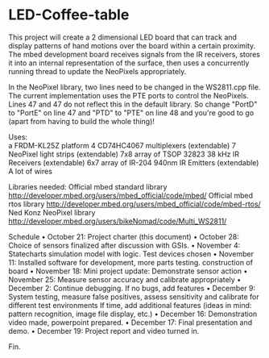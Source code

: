 LED-Coffee-table
================
This project will create a 2 dimensional LED board that can track and display patterns of hand motions
over the board within a certain proximity. The mbed development board receives signals from the IR receivers, stores it into an internal representation of the surface, then uses a concurrently running thread to update the NeoPixels appropriately. 

In the NeoPixel library, two lines need to be changed in the WS2811.cpp file. The current implementation uses the PTE ports to control the NeoPixels. Lines 47 and 47 do not reflect this in the default library. So change "PortD" to "PortE" on line 47 and "PTD" to "PTE" on line 48 and you're good to go (apart from having to build the whole thing)! 

Uses:  
  a FRDM-KL25Z platform
  4 CD74HC4067 multiplexers (extendable)
  7 NeoPixel light strips (extendable)
  7x8 array of TSOP 32823 38 kHz IR Receivers (extendable)
  6x7 array of IR-204 940nm IR Emitters (extendable)
  A lot of wires

Libraries needed:
	Official mbed standard library 
		http://developer.mbed.org/users/mbed_official/code/mbed/
	Official mbed rtos library
		http://developer.mbed.org/users/mbed_official/code/mbed-rtos/
	Ned Konz NeoPixel library
		http://developer.mbed.org/users/bikeNomad/code/Multi_WS2811/

Schedule
• October 21: Project charter (this document)
• October 28: Choice of sensors finalized after discussion with GSIs.
• November 4: Statecharts simulation model with logic. Test devices chosen
• November 11: Installed software for development, more parts testing. construction of board
• November 18: Mini project update: Demonstrate sensor action
• November 25: Measure sensor accuracy and calibrate appropriately
• December 2: Continue debugging. If no bugs, add features
• December 9: System testing, measure false positives, assess sensitivity and calibrate for different test
environments
If time, add additional features (ideas in mind: pattern recognition, image file display, etc.)
• December 16: Demonstration video made, powerpoint prepared.
• December 17: Final presentation and demo.
• December 19: Project report and video turned in.

Fin.
